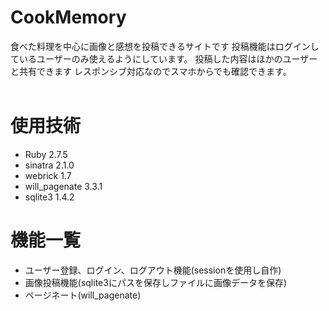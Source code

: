 # CookMemory
食べた料理を中心に画像と感想を投稿できるサイトです
投稿機能はログインしているユーザーのみ使えるようにしています。
投稿した内容はほかのユーザーと共有できます
レスポンシブ対応なのでスマホからでも確認できます。
<br>
<br>
# 使用技術
- Ruby 2.7.5
- sinatra 2.1.0
- webrick 1.7
- will_pagenate 3.3.1
- sqlite3 1.4.2

# 機能一覧
- ユーザー登録、ログイン、ログアウト機能(sessionを使用し自作)
- 画像投稿機能(sqlite3にパスを保存しファイルに画像データを保存) 
- ページネート(will_pagenate)
